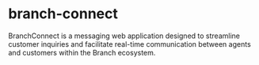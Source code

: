 # branch-connect
BranchConnect is a messaging web application designed to streamline customer inquiries and facilitate real-time communication between agents and customers within the Branch ecosystem.


